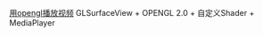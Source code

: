 [用opengl播放视频](https://github.com/crossle/MediaPlayerSurface)
GLSurfaceView + OPENGL 2.0 + 自定义Shader + MediaPlayer